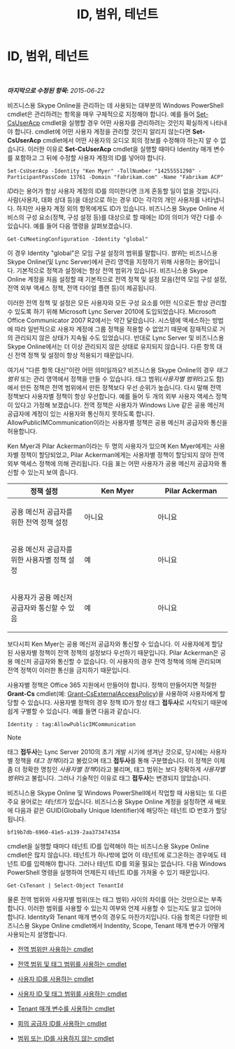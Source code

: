 ﻿---
title: ID, 범위, 테넌트
TOCTitle: ID, 범위, 테넌트
ms:assetid: 7cfa194a-2d01-4370-9b48-ee13ff597fa5
ms:mtpsurl: https://technet.microsoft.com/ko-kr/library/Dn362819(v=OCS.15)
ms:contentKeyID: 56270262
ms.date: 08/24/2015
mtps_version: v=OCS.15
ms.translationtype: HT
---

# ID, 범위, 테넌트

 

_**마지막으로 수정된 항목:** 2015-06-22_

비즈니스용 Skype Online을 관리하는 데 사용되는 대부분의 Windows PowerShell cmdlet은 관리하려는 항목을 매우 구체적으로 지정해야 합니다. 예를 들어 [Set-CsUserAcp](https://docs.microsoft.com/en-us/powershell/module/skype/Set-CsUserAcp) cmdlet을 실행할 경우 어떤 사용자를 관리하려는 것인지 확실하게 나타내야 합니다. cmdlet에 어떤 사용자 계정을 관리할 것인지 알리지 않는다면 **Set-CsUserAcp** cmdlet에서 어떤 사용자의 오디오 회의 정보를 수정해야 하는지 알 수 없습니다. 이러한 이유로 **Set-CsUserAcp** cmdlet을 실행할 때마다 Identity 매개 변수를 포함하고 그 뒤에 수정할 사용자 계정의 ID를 넣어야 합니다.

    Set-CsUserAcp -Identity "Ken Myer" -TollNumber "14255551298" -ParticipantPassCode 13761 -Domain "fabrikam.com" -Name "Fabrikam ACP"

*ID*라는 용어가 항상 사용자 계정의 ID를 의미한다면 크게 혼동할 일이 없을 것입니다. 사람(사용자, 대화 상대 등)을 대상으로 하는 경우 ID는 각각의 개인 사용자를 나타냅니다. 하지만 사용자 계정 외의 항목에게도 ID가 있습니다. 비즈니스용 Skype Online 서비스의 구성 요소(정책, 구성 설정 등)를 대상으로 할 때에는 ID의 의미가 약간 다를 수 있습니다. 예를 들어 다음 명령을 살펴보겠습니다.

    Get-CsMeetingConfiguration -Identity "global"

이 경우 Identity "global"은 모임 구설 설정의 범위를 말합니다. *범위*는 비즈니스용 Skype Online(및 Lync Server)에서 관리 영역을 지정하기 위해 사용하는 용어입니다. 기본적으로 정책과 설정에는 항상 전역 범위가 있습니다. 비즈니스용 Skype Online 계정을 처음 설정할 때 기본적으로 전역 정책 및 설정 모음(전역 모임 구성 설정, 전역 외부 액세스 정책, 전역 다이얼 플랜 등)이 제공됩니다.

이러한 전역 정책 및 설정은 모든 사용자와 모든 구성 요소를 어떤 식으로든 항상 관리할 수 있도록 하기 위해 Microsoft Lync Server 2010에 도입되었습니다. Microsoft Office Communicator 2007 R2에서는 약간 달랐습니다. 시스템에 액세스하는 방법에 따라 일반적으로 사용자 계정에 그룹 정책을 적용할 수 없었기 때문에 잠재적으로 거의 관리되지 않은 상태가 지속될 수도 있었습니다. 반대로 Lync Server 및 비즈니스용 Skype Online에서는 더 이상 관리되지 않은 상태로 유지되지 않습니다. 다른 항목 대신 전역 정책 및 설정이 항상 적용되기 때문입니다.

여기서 "다른 항목 대신"이란 어떤 의미일까요? 비즈니스용 Skype Online의 경우 *태그 범위* 또는 관리 영역에서 정책을 만들 수 있습니다. 태그 범위(*사용자별 범위*라고도 함)에서 만든 정책은 전역 범위에서 만든 정책보다 우선 순위가 높습니다. 다시 말해 전역 정책보다 사용자별 정책이 항상 우선합니다. 예를 들어 두 개의 외부 사용자 액세스 정책이 있다고 가정해 보겠습니다. 전역 정책은 사용자가 Windows Live 같은 공용 메신저 공급자에 계정이 있는 사용자와 통신하지 못하도록 합니다. AllowPublicIMCommunication이라는 사용자별 정책은 공용 메신저 공급자와 통신을 허용합니다.

Ken Myer과 Pilar Ackerman이라는 두 명의 사용자가 있으며 Ken Myer에게는 사용자별 정책이 할당되었고, Pilar Ackerman에게는 사용자별 정책이 할당되지 않아 전역 외부 액세스 정책에 의해 관리됩니다. 다음 표는 어떤 사용자가 공용 메신저 공급자와 통신할 수 있는지 보여 줍니다.


<table>
<colgroup>
<col style="width: 33%" />
<col style="width: 33%" />
<col style="width: 33%" />
</colgroup>
<thead>
<tr class="header">
<th>정책 설정</th>
<th>Ken Myer</th>
<th>Pilar Ackerman</th>
</tr>
</thead>
<tbody>
<tr class="odd">
<td><p>공용 메신저 공급자를 위한 전역 정책 설정</p></td>
<td><p>아니요</p></td>
<td><p>아니요</p></td>
</tr>
<tr class="even">
<td><p>공용 메신저 공급자를 위한 사용자별 정책 설정</p></td>
<td><p>예</p></td>
<td><p>아니요</p></td>
</tr>
<tr class="odd">
<td><p>사용자가 공용 메신저 공급자와 통신할 수 있음</p></td>
<td><p>예</p></td>
<td><p>아니요</p></td>
</tr>
</tbody>
</table>


보다시피 Ken Myer는 공용 메신저 공급자와 통신할 수 있습니다. 이 사용자에게 할당된 사용자별 정책이 전역 정책의 설정보다 우선하기 때문입니다. Pilar Ackerman은 공용 메신저 공급자와 통신할 수 없습니다. 이 사용자의 경우 전역 정책에 의해 관리되며 전역 정책이 이러한 통신을 금지하기 때문입니다.

사용자별 정책은 Office 365 지원에서 만들어야 합니다. 정책이 만들어지면 적절한 **Grant-Cs** cmdlet(예: [Grant-CsExternalAccessPolicy](https://docs.microsoft.com/en-us/powershell/module/skype/Grant-CsExternalAccessPolicy))을 사용하여 사용자에게 할당할 수 있습니다. 사용자별 정책의 경우 정책 ID가 항상 태그 **접두사**로 시작되기 때문에 쉽게 구별할 수 있습니다. 예를 들면 다음과 같습니다.

    Identity : tag:AllowPublicIMCommunication


> [!NOTE]
> 태그 <STRONG>접두사</STRONG>는 Lync Server 2010의 초기 개발 시기에 생겨난 것으로, 당시에는 사용자별 정책을 <EM>태그 정책</EM>이라고 불렀으며 태그 <STRONG>접두사</STRONG>를 통해 구분했습니다. 이 정책은 이제 좀 더 정확한 명칭인 <EM>사용자별 정책</EM>이라고 불리며, 태그 범위는 보다 정확하게 <EM>사용자별 범위</EM>라고 불립니다. 그러나 기술적인 이유로 태그 <STRONG>접두사</STRONG>는 변경되지 않았습니다.



비즈니스용 Skype Online 및 Windows PowerShell에서 작업할 때 사용되는 또 다른 주요 용어로는 *테넌트*가 있습니다. 비즈니스용 Skype Online 계정을 설정하면 새 배포에 다음과 같은 GUID(Globally Unique Identifier)에 해당하는 테넌트 ID 번호가 할당됩니다.

    bf19b7db-6960-41e5-a139-2aa373474354

cmdlet을 실행할 때마다 테넌트 ID를 입력해야 하는 비즈니스용 Skype Online cmdlet은 많지 않습니다. 테넌트가 하나밖에 없어 이 테넌트에 로그온하는 경우에도 테넌트 ID를 입력해야 합니다. 그러나 테넌트 ID를 외울 필요는 없습니다. 다음 Windows PowerShell 명령을 실행하여 언제든지 테넌트 ID를 가져올 수 있기 때문입니다.

    Get-CsTenant | Select-Object TenantId

물론 전역 범위와 사용자별 범위(또는 태그 범위) 사이의 차이를 아는 것만으로는 부족합니다. 이러한 범위를 사용할 수 있는지 여부와 언제 사용할 수 있는지도 알고 있어야 합니다. Identity와 Tenant 매개 변수의 경우도 마찬가지입니다. 다음 항목은 다양한 비즈니스용 Skype Online cmdlet에서 Indentity, Scope, Tenant 매개 변수가 어떻게 사용되는지 설명합니다.

  - [전역 범위만 사용하는 cmdlet](cmdlets-in-skype-for-business-online-that-use-only-the-global-scope.md)

  - [전역 범위 및 태그 범위를 사용하는 cmdlet](cmdlets-in-skype-for-business-online-that-use-the-global-scope-and-the-tag-scope.md)

  - [사용자 ID를 사용하는 cmdlet](cmdlets-in-skype-for-business-online-that-use-a-user-identity.md)

  - [사용자 ID 및 태그 범위를 사용하는 cmdlet](cmdlets-in-skype-for-business-online-that-use-a-user-identity-and-the-tag-scope.md)

  - [Tenant 매개 변수를 사용하는 cmdlet](cmdlets-in-skype-for-business-online-that-use-the-tenant-parameter.md)

  - [회의 공급자 ID를 사용하는 cmdlet](cmdlets-in-skype-for-business-online-that-use-a-conferencing-provider-identity.md)

  - [범위 또는 ID를 사용하지 않는 cmdlet](cmdlets-in-skype-for-business-online-that-do-not-use-a-scope-or-an-identity.md)

